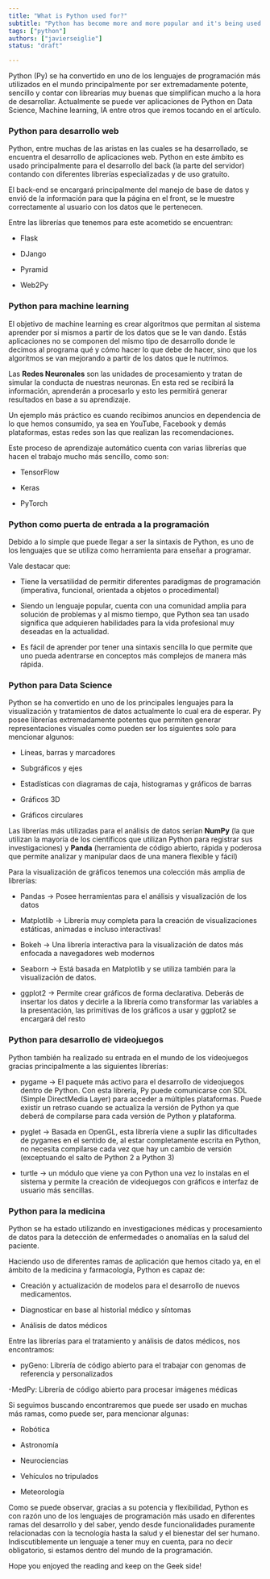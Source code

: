```yaml
---
title: "What is Python used for?"
subtitle: "Python has become more and more popular and it's being used on numerous branches on our daily lives. Some of the branches are Machine learning, Data science, Medicine, Introduction to programming, among a long list of others"
tags: ["python"]
authors: ["javierseiglie"]
status: "draft"

---
```


Python (Py) se ha convertido en uno de los lenguajes de programación más utilizados en el mundo principalmente por ser extremadamente potente, sencillo y contar con librearías muy buenas que simplifican mucho a la hora de desarrollar. Actualmente se puede ver aplicaciones de Python en Data Science, Machine learning, IA entre otros que iremos tocando en el artículo. 

  

### Python para desarrollo web 

  

Python, entre muchas de las aristas en las cuales se ha desarrollado, se encuentra el desarrollo de aplicaciones web. Python en este ámbito es usado principalmente para el desarrollo del back (la parte del servidor) contando con diferentes librerías especializadas y de uso gratuito. 

  

El back-end se encargará principalmente del manejo de base de datos y envió de la información para que la página en el front, se le muestre correctamente al usuario con los datos que le pertenecen. 

  

Entre las librerías que tenemos para este acometido se encuentran: 

- Flask 

- DJango 

- Pyramid 

- Web2Py 

  

### Python para machine learning 

  

El objetivo de machine learning es crear algoritmos que permitan al sistema aprender por si mismos a partir de los datos que se le van dando. Estás aplicaciones no se componen del mismo tipo de desarrollo donde le decimos al programa qué y cómo hacer lo que debe de hacer, sino que los algoritmos se van mejorando a partir de los datos que le nutrimos.  

  

Las **Redes Neuronales** son las unidades de procesamiento y tratan de simular la conducta de nuestras neuronas. En esta red se recibirá la información, aprenderán a procesarlo y esto les permitirá generar resultados en base a su aprendizaje.  

  

Un ejemplo más práctico es cuando recibimos anuncios en dependencia de lo que hemos consumido, ya sea en YouTube, Facebook y demás plataformas, estas redes son las que realizan las recomendaciones. 

  

Este proceso de aprendizaje automático cuenta con varias librerías que hacen el trabajo mucho más sencillo, como son: 

- TensorFlow 

- Keras 

- PyTorch 

  

### Python como puerta de entrada a la programación 

  

Debido a lo simple que puede llegar a ser la sintaxis de Python, es uno de los lenguajes que se utiliza como herramienta para enseñar a programar. 

  

Vale destacar que: 

- Tiene la versatilidad de permitir diferentes paradigmas de programación (imperativa, funcional, orientada a objetos o procedimental) 

- Siendo un lenguaje popular, cuenta con una comunidad amplia para solución de problemas y al mismo tiempo, que Python sea tan usado significa que adquieren habilidades para la vida profesional muy deseadas en la actualidad. 

- Es fácil de aprender por tener una sintaxis sencilla lo que permite que uno pueda adentrarse en conceptos más complejos de manera más rápida. 

  

### Python para Data Science 

  

Python se ha convertido en uno de los principales lenguajes para la visualización y tratamientos de datos actualmente lo cual era de esperar. Py posee librerías extremadamente potentes que permiten generar representaciones visuales como pueden ser los siguientes solo para mencionar algunos: 

- Líneas, barras y marcadores 

- Subgráficos y ejes  

- Estadísticas con diagramas de caja, histogramas y gráficos de barras 

- Gráficos 3D 

- Gráficos circulares  

  

Las librerías más utilizadas para el análisis de datos serían **NumPy** (la que utilizan la mayoría de los científicos que utilizan Python para registrar sus investigaciones) y **Panda** (herramienta de código abierto, rápida y poderosa que permite analizar y manipular daos de una manera flexible y fácil) 

  

Para la visualización de gráficos tenemos una colección más amplia de librerías: 

- Pandas -> Posee herramientas para el análisis y visualización de los datos 

- Matplotlib -> Librería muy completa para la creación de visualizaciones estáticas, animadas e incluso interactivas! 

- Bokeh -> Una librería interactiva para la visualización de datos más enfocada a navegadores web modernos 

- Seaborn -> Está basada en Matplotlib y se utiliza también para la visualización de datos. 

- ggplot2 -> Permite crear gráficos de forma declarativa. Deberás de insertar los datos y decirle a la librería como transformar las variables a la presentación, las primitivas de los gráficos a usar y ggplot2 se encargará del resto 

  

### Python para desarrollo de videojuegos 

  

Python también ha realizado su entrada en el mundo de los videojuegos gracias principalmente a las siguientes librerías: 

- pygame -> El paquete más activo para el desarrollo de videojuegos dentro de Python. Con esta librería, Py puede comunicarse con SDL (Simple DirectMedia Layer) para acceder a múltiples plataformas. Puede existir un retraso cuando se actualiza la versión de Python ya que deberá de compilarse para cada versión de Python y plataforma. 

- pyglet -> Basada en OpenGL, esta librería viene a suplir las dificultades de pygames en el sentido de, al estar completamente escrita en Python, no necesita compilarse cada vez que hay un cambio de versión (exceptuando el salto de Python 2 a Python 3) 

- turtle -> un módulo que viene ya con Python una vez lo instalas en el sistema y permite la creación de videojuegos con gráficos e interfaz de usuario más sencillas.  

  

### Python para la medicina 

  

Python se ha estado utilizando en investigaciones médicas y procesamiento de datos para la detección de enfermedades o anomalías en la salud del paciente. 

  

Haciendo uso de diferentes ramas de aplicación que hemos citado ya, en el ámbito de la medicina y farmacología, Python es capaz de: 

- Creación y actualización de modelos para el desarrollo de nuevos medicamentos. 

- Diagnosticar en base al historial médico y síntomas 

- Análisis de datos médicos 

  

Entre las librerías para el tratamiento y análisis de datos médicos, nos encontramos: 

- pyGeno: Librería de código abierto para el trabajar con genomas de referencia y personalizados 

-MedPy: Librería de código abierto para procesar imágenes médicas 

  

Si seguimos buscando encontraremos que puede ser usado en muchas más ramas, como puede ser, para mencionar algunas: 

- Robótica 

- Astronomía 

- Neurociencias 

- Vehículos no tripulados 

- Meteorología 

  

Como se puede observar, gracias a su potencia y flexibilidad, Python es con razón uno de los lenguajes de programación más usado en diferentes ramas del desarrollo y del saber, yendo desde funcionalidades puramente relacionadas con la tecnología hasta la salud y el bienestar del ser humano. Indiscutiblemente un lenguaje a tener muy en cuenta, para no decir obligatorio, si estamos dentro del mundo de la programación. 

  

Hope you enjoyed the reading and keep on the Geek side! 